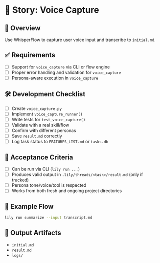 # 📘 Story: Voice Capture

## 🧭 Overview
Use WhisperFlow to capture user voice input and transcribe to `initial.md`.

## ✅ Requirements
- [ ] Support for `voice_capture` via CLI or flow engine
- [ ] Proper error handling and validation for `voice_capture`
- [ ] Persona-aware execution in `voice_capture`

## 🛠 Development Checklist
- [ ] Create `voice_capture.py`
- [ ] Implement `voice_capture_runner()`
- [ ] Write tests for `test_voice_capture()`
- [ ] Validate with a real skill/flow
- [ ] Confirm with different personas
- [ ] Save `result.md` correctly
- [ ] Log task status to `FEATURES_LIST.md` or `tasks.db`

## 🧪 Acceptance Criteria
- [ ] Can be run via CLI (`lily run ...`)
- [ ] Produces valid output in `.lily/threads/<task>/result.md` (only if tracked)
- [ ] Persona tone/voice/tool is respected
- [ ] Works from both fresh and ongoing project directories

## 🧵 Example Flow
```bash
lily run summarize --input transcript.md
```

## 📁 Output Artifacts
- `initial.md`
- `result.md`
- `logs/`
